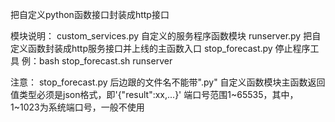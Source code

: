 
把自定义python函数接口封装成http接口

模块说明：
    custom_services.py      自定义的服务程序函数模块
    runserver.py            把自定义函数封装成http服务接口并上线的主函数入口
    stop_forecast.py        停止程序工具                                例：bash stop_forecast.sh runserver

注意：
    stop_forecast.py 后边跟的文件名不能带".py"
    自定义函数模块主函数返回值类型必须是json格式，即'{"result":xx,...}'
    端口号范围1~65535，其中，1~1023为系统端口号，一般不使用       